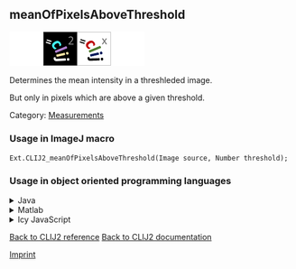 ## meanOfPixelsAboveThreshold
<img src="images/mini_empty_logo.png"/><img src="images/mini_clij2_logo.png"/><img src="images/mini_clijx_logo.png"/><img src="images/mini_empty_logo.png"/>

Determines the mean intensity in a threshleded image. 

But only in pixels which are above a given threshold.

Category: [Measurements](https://clij.github.io/clij2-docs/reference__measurement)

### Usage in ImageJ macro
```
Ext.CLIJ2_meanOfPixelsAboveThreshold(Image source, Number threshold);
```


### Usage in object oriented programming languages



<details>

<summary>
Java
</summary>
<pre class="highlight">// init CLIJ and GPU
import net.haesleinhuepf.clij2.CLIJ2;
import net.haesleinhuepf.clij.clearcl.ClearCLBuffer;
CLIJ2 clij2 = CLIJ2.getInstance();

// get input parameters
ClearCLBuffer source = clij2.push(sourceImagePlus);
float threshold = 1.0;
</pre>

<pre class="highlight">
// Execute operation on GPU
double resultMeanOfPixelsAboveThreshold = clij2.meanOfPixelsAboveThreshold(source, threshold);
</pre>

<pre class="highlight">
// show result
System.out.println(resultMeanOfPixelsAboveThreshold);

// cleanup memory on GPU
clij2.release(source);
</pre>

</details>



<details>

<summary>
Matlab
</summary>
<pre class="highlight">% init CLIJ and GPU
clij2 = init_clatlab();

% get input parameters
source = clij2.pushMat(source_matrix);
threshold = 1.0;
</pre>

<pre class="highlight">
% Execute operation on GPU
double resultMeanOfPixelsAboveThreshold = clij2.meanOfPixelsAboveThreshold(source, threshold);
</pre>

<pre class="highlight">
% show result
System.out.println(resultMeanOfPixelsAboveThreshold);

% cleanup memory on GPU
clij2.release(source);
</pre>

</details>



<details>

<summary>
Icy JavaScript
</summary>
<pre class="highlight">// init CLIJ and GPU
importClass(net.haesleinhuepf.clicy.CLICY);
importClass(Packages.icy.main.Icy);

clij2 = CLICY.getInstance();

// get input parameters
source_sequence = getSequence();
source = clij2.pushSequence(source_sequence);
threshold = 1.0;
</pre>

<pre class="highlight">
// Execute operation on GPU
double resultMeanOfPixelsAboveThreshold = clij2.meanOfPixelsAboveThreshold(source, threshold);
</pre>

<pre class="highlight">
// show result
System.out.println(resultMeanOfPixelsAboveThreshold);

// cleanup memory on GPU
clij2.release(source);
</pre>

</details>



[Back to CLIJ2 reference](https://clij.github.io/clij2-docs/reference)
[Back to CLIJ2 documentation](https://clij.github.io/clij2-docs)

[Imprint](https://clij.github.io/imprint)
